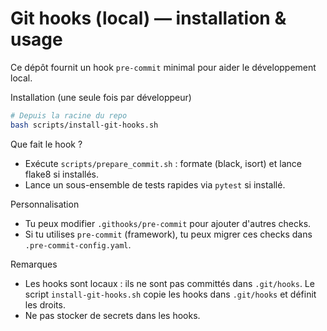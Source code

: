 Git hooks (local) — installation & usage
=======================================

Ce dépôt fournit un hook `pre-commit` minimal pour aider le développement local.

Installation (une seule fois par développeur)

```bash
# Depuis la racine du repo
bash scripts/install-git-hooks.sh
```

Que fait le hook ?
- Exécute `scripts/prepare_commit.sh` : formate (black, isort) et lance flake8 si installés.
- Lance un sous-ensemble de tests rapides via `pytest` si installé.

Personnalisation
- Tu peux modifier `.githooks/pre-commit` pour ajouter d'autres checks.
- Si tu utilises `pre-commit` (framework), tu peux migrer ces checks dans `.pre-commit-config.yaml`.

Remarques
- Les hooks sont locaux : ils ne sont pas committés dans `.git/hooks`. Le script `install-git-hooks.sh` copie les hooks dans `.git/hooks` et définit les droits.
- Ne pas stocker de secrets dans les hooks.
